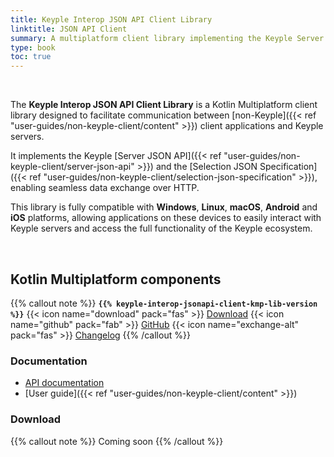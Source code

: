```yaml
---
title: Keyple Interop JSON API Client Library
linktitle: JSON API Client
summary: A multiplatform client library implementing the Keyple Server JSON API and Selection JSON Specification to enable non-Keyple applications to interact with a Keyple server over HTTP.
type: book
toc: true
---
```


<br>

The **Keyple Interop JSON API Client Library** is a Kotlin Multiplatform client library designed to facilitate communication
between [non-Keyple]({{< ref "user-guides/non-keyple-client/content" >}}) client applications and Keyple servers.

It implements the Keyple [Server JSON API]({{< ref "user-guides/non-keyple-client/server-json-api" >}}) 
and the [Selection JSON Specification]({{< ref "user-guides/non-keyple-client/selection-json-specification" >}}),
enabling seamless data exchange over HTTP.

This library is fully compatible with **Windows**, **Linux**, **macOS**, **Android** and **iOS** platforms, allowing
applications on these devices to easily interact with Keyple servers and access the full functionality of the Keyple
ecosystem.

<br>

## Kotlin Multiplatform components

{{% callout note %}}
**`{{% keyple-interop-jsonapi-client-kmp-lib-version %}}`**
<span class="component-metadata">{{< icon name="download" pack="fas" >}} [Download](#download)</span>
<span class="component-metadata">{{< icon name="github" pack="fab" >}} [GitHub](https://github.com/eclipse-keyple/keyple-interop-jsonapi-client-kmp-lib/)</span>
<span class="component-metadata">{{< icon name="exchange-alt" pack="fas" >}} [Changelog](https://github.com/eclipse-keyple/keyple-interop-jsonapi-client-kmp-lib/blob/main/CHANGELOG.md)</span>
{{% /callout %}}

### Documentation

* [API documentation](https://docs.keyple.org/keyple-interop-jsonapi-client-kmp-lib)
* [User guide]({{< ref "user-guides/non-keyple-client/content" >}})

### Download

{{% callout note %}} Coming soon {{% /callout %}}

<!--

Here is a summary table describing the purpose and usage of each target module generated by this Kotlin Multiplatform
library, including the root (no-suffix) module and platform-specific variants:

<div id="download-table-1">

| Artifact ID                                           | Format | Purpose                                 | Main Use Case                                             |
|-------------------------------------------------------|--------|-----------------------------------------|-----------------------------------------------------------|
| `keyple-interop-jsonapi-client-kmp-lib`               | `.jar` | Common code shared across all platforms | Used by multiplatform consumers to pull platform variants |
| `keyple-interop-jsonapi-client-kmp-lib-android`       | `.aar` | Production Android apps                 | Integrated into final APK/AAB builds                      |
| `keyple-interop-jsonapi-client-kmp-lib-android-debug` | `.aar` | Debug builds of Android apps            | Used for local development and debugging                  |
| `keyple-interop-jsonapi-client-kmp-lib-jvm`           | `.jar` | Non-Android JVM applications            | Used in backend apps, desktop apps, or CLI                |
| iOS artifact                                          | TBD    | iOS applications                        | Integrated into final iOS apps                            |

</div>
<style>
#download-table-1 table th:nth-child(1) {
    width: 25rem;
}
</style>

{{% callout note %}}
Key Notes:
- The root module serves as the entry point for consumers. When you add `implementation("[root-lib]")`, Gradle
  automatically selects the correct variant (jvm, android, etc.) based on the target platform.
- The platform-specific modules (android, jvm, etc.) contain compiled code that can be executed or packaged directly.
{{% /callout %}}

All deliverables are available directly from the [Maven Central Repository](https://central.sonatype.com/search?q=keyple-interop-jsonapi-client-kmp-lib) or by using one of the project resource managers below:

{{< tabpane >}}
{{< tab header="Gradle Kotlin" >}}
{{< code lang="kotlin" copy="true">}}
implementation("org.eclipse.keyple:[ARTIFACT_ID]:{{% keyple-interop-jsonapi-client-kmp-lib-version %}}")
{{< /code>}}
{{< /tab >}}
{{< tab header="Gradle Groovy" >}}
{{< code lang="gradle" copy="true">}}
implementation 'org.eclipse.keyple:[ARTIFACT_ID]:{{% keyple-interop-jsonapi-client-kmp-lib-version %}}'
{{< /code>}}
{{< /tab >}}
{{< tab header="Maven" >}}
{{< code lang="xml" copy="true">}}
<dependency>
  <groupId>org.eclipse.keyple</groupId>
  <artifactId>[ARTIFACT_ID]</artifactId>
  <version>{{% keyple-interop-jsonapi-client-kmp-lib-version %}}</version>
</dependency>
{{< /code>}}
{{< /tab >}}
{{< /tabpane >}}

-->